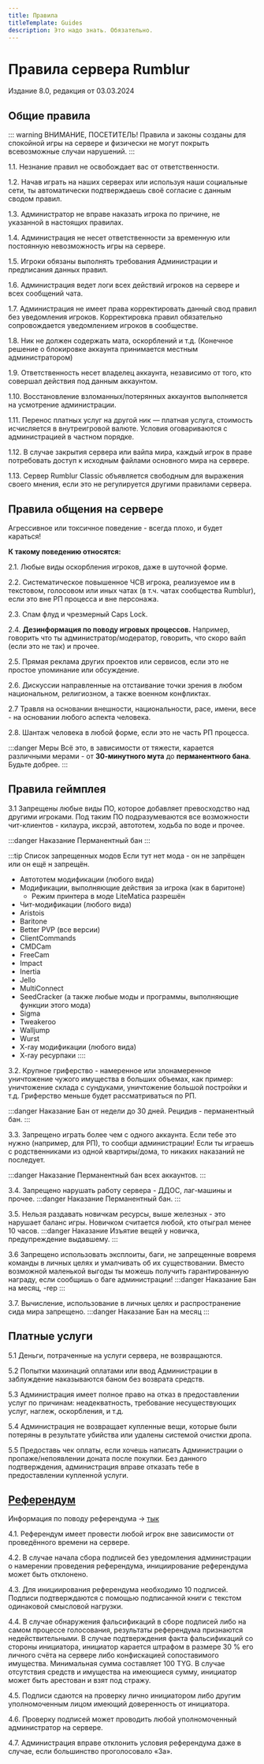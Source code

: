 ```yaml
---
title: Правила
titleTemplate: Guides
description: Это надо знать. Обязательно.
---
```


# Правила сервера Rumblur
Издание 8.0, редакция от 03.03.2024

## Общие правила

::: warning ВНИМАНИЕ, ПОСЕТИТЕЛЬ!
Правила и законы созданы для спокойной игры на сервере и физически не могут покрыть всевозможные случаи нарушений.
:::

1.1. Незнание правил не освобождает вас от ответственности.

1.2. Начав играть на наших серверах или используя наши социальные сети, ты автоматически подтверждаешь своё согласие с данным сводом правил.

1.3. Администратор не вправе наказать игрока по причине, не указанной в настоящих правилах.

1.4. Администрация не несет ответственности за временную или постоянную невозможность игры на сервере.

1.5. Игроки обязаны выполнять требования Администрации и предписания данных правил.

1.6. Администрация ведет логи всех действий игроков на сервере и всех сообщений чата.

1.7. Администрация не имеет права корректировать данный свод правил без уведомления игроков. Корректировка правил обязательно сопровождается уведомлением игроков в сообществе.

1.8. Ник не должен содержать мата, оскорблений и т.д. (Конечное решение о блокировке аккаунта принимается местным администратором)

1.9. Ответственность несет владелец аккаунта, независимо от того, кто совершал действия под данным аккаунтом.

1.10. Восстановление взломанных/потерянных аккаунтов выполняется на усмотрение администрации.

1.11. Перенос платных услуг на другой ник — платная услуга, стоимость исчисляется в внутреигровой валюте. Условия оговариваются c администрацией в частном порядке.
    
1.12. В случае закрытия сервера или вайпа мира, каждый игрок в праве потребовать доступ к исходным файлами основного мира на сервере.

1.13. Сервер Rumblur Classic объявляется свободным для выражения своего мнения, если это не регулируется другими правилами сервера.

## Правила общения на сервере

Агрессивное или токсичное поведение - всегда плохо, и будет караться!

**К такому поведению относятся:**

2.1. Любые виды оскорбления игроков, даже в шуточной форме.

2.2. Систематическое повышенное ЧСВ игрока, реализуемое им в текстовом, голосовом или иных чатах (в т.ч. чатах сообщества Rumblur), если это вне РП процесса и вне персонажа.

2.3. Спам флуд и чрезмерный Caps Lock.

2.4. **Дезинформация по поводу игровых процессов.** Например, говорить что ты администратор/модератор, говорить, что скоро вайп (если это не так) и прочее.

2.5. Прямая реклама других проектов или сервисов, если это не простое упоминание или обсуждение.

2.6. Дискуссии направленные на отстаивание точки зрения в любом национальном, религиозном, а также военном конфликтах.

2.7 Травля на основании внешности, национальности, расе, имени, весе - на основании любого аспекта человека.

2.8. Шантаж человека в любой форме, если это не часть РП процесса.


:::danger Меры
Всё это, в зависимости от тяжести, карается различными мерами - от **30-минутного мута** до **перманентного бана**. Будьте добрее.
:::

## Правила геймплея
3.1 Запрещены любые виды ПО, которое добавляет превосходство над другими игроками. Под таким ПО подразумеваются все возможности чит-клиентов - килаура, иксрэй, автототем, ходьба по воде и прочее.

:::danger Наказание
Перманентный бан
:::

:::tip Список запрещенных модов
Если тут нет мода - он не запрёщен или он ещё н запрещён.
- Автототем модификации (любого вида)
- Модификации, выполняющие действия за игрока (как в баритоне)
  - Режим принтера в моде LiteMatica разрешён
- Чит-модификации (любого вида)
- Aristois
- Baritone
- Better PVP (все версии)
- ClientCommands
- CMDCam
- FreeCam
- Impact
- Inertia
- Jello
- MultiConnect
- SeedCracker (а также любые моды и программы, выполняющие функции этого мода)
- Sigma
- Tweakeroo
- Walljump
- Wurst
- X-ray модификации (любого вида)
- X-ray ресурпаки
::::

3.2. Крупное гриферство - намеренное или злонамеренное уничтожение чужого имущества в больших объемах, как пример: уничтожение склада с сундуками, уничтожение большой постройки и т.д. Гриферство меньше будет рассматриваться по РП.

:::danger Наказание
Бан от недели до 30 дней. Рецидив - перманентный бан.
:::

3.3. Запрещено играть более чем с одного аккаунта. Если тебе это нужно (например, для РП), то сообщи администрации! Если ты играешь с родственниками из одной квартиры/дома, то никаких наказаний не последует.

:::danger Наказание
Перманентный бан всех аккаунтов.
:::

3.4. Запрещено нарушать работу сервера - ДДОС, лаг-машины и прочее.
:::danger Наказание
Перманентный бан.
:::

3.5. Нельзя раздавать новичкам ресурсы, выше железных - это нарушает баланс игры.
Новичком считается любой, кто отыграл менее 10 часов.
:::danger Наказание
Изъятие вещей у новичка, предупреждение выдавшему.
:::

3.6 Запрещено использовать эксплоиты, баги, не запрещенные вовремя команды в личных целях и умалчивать об их существовании. Вместо возможной маленькой выгоды ты можешь получить гарантированную награду, если сообщишь о баге администрации!
:::danger Наказание
Бан на месяц, -rep
:::

3.7. Вычисление, использование в личных целях и распространение сида мира запрещено.
:::danger Наказание
Бан на месяц
:::

## Платные услуги
5.1 Деньги, потраченные на услуги сервера, не возвращаются.

5.2 Попытки махинаций оплатами или ввод Администрации в заблуждение наказываются баном без возврата средств.

5.3 Администрация имеет полное право на отказ в предоставлении услуг по причинам: неадекватность, требование несуществующих услуг, наглеж, оскорбления, и т.д.

5.4 Администрация не возвращает купленные вещи, которые были потеряны в результате убийства или удалены системой очистки дропа.

5.5 Предоставь чек оплаты, если хочешь написать Администрации о пропаже/непоявлении доната после покупки. Без данного подтверждения, администрация вправе отказать тебе в предоставлении купленной услуги.

## [Референдум](/news/2020-12-28-referendum/)
Информация по поводу референдума → [тык](/news/2020-12-28-referendum/)

4.1. Референдум имеет провести любой игрок вне зависимости от проведённого времени на сервере.

4.2. В случае начала сбора подписей без 
уведомления администрации о намерении проведения референдума, инициирование референдума может быть отклонено.

4.3. Для инициирования референдума необходимо 10 подписей. Подписи подтверждаются с помощью подписанной книги с текстом одинаковой смысловой нагрузки.

4.4. В случае обнаружения фальсификаций в сборе подписей либо на самом процессе голосования, результаты референдума признаются недействительными. В случае подтверждения факта фальсификаций со стороны инициатора, инициатор карается штрафом в размере 30 % его личного счёта на сервере либо конфискацией сопоставимого имущества. Минимальная сумма составляет 100 TYG. В случае отсутствия средств и имущества на имеющиеся сумму, инициатор может быть арестован и взят под стражу.

4.5. Подписи сдаются на проверку лично инициатором либо другим уполномоченным лицом имеющий доверенность от инициатора.

4.6. Проверку подписей может проводить любой уполномоченный администратор на сервере.

4.7. Администрация вправе отклонить условия референдума даже в случае, если большинство проголосовало «За».
